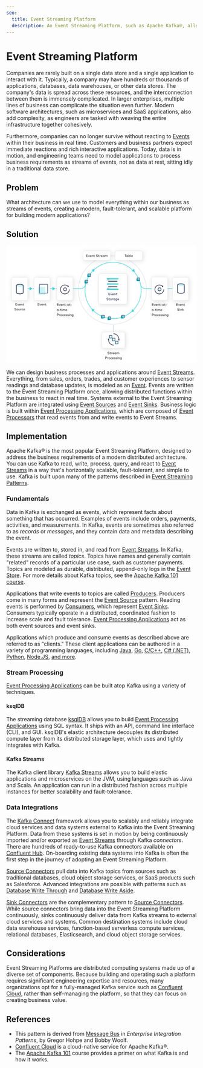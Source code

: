 ```yaml
---
seo:
  title: Event Streaming Platform
  description: An Event Streaming Platform, such as Apache Kafka®, allows businesses to design processes and applications around Event Streams.
---
```


# Event Streaming Platform
Companies are rarely built on a single data store and a single application to interact with it. Typically, a company may have hundreds or thousands of applications, databases, data warehouses, or other data stores. The company's data is spread across these resources, and the interconnection between them is immensely complicated. In larger enterprises, multiple lines of business can complicate the situation even further. Modern software architectures, such as microservices and SaaS applications, also add complexity, as engineers are tasked with weaving the entire infrastructure together cohesively.

Furthermore, companies can no longer survive without reacting to [Events](../event/event.md) within their business in real time. Customers and business partners expect immediate reactions and rich interactive applications. Today, data is in motion, and engineering teams need to model applications to process business requirements as streams of events, not as data at rest, sitting idly in a traditional data store.

## Problem
What architecture can we use to model everything within our business as streams of events, creating a modern, fault-tolerant, and scalable platform for building modern applications?

## Solution
![event streaming platform](../img/event-streaming-platform.svg)

We can design business processes and applications around [Event Streams](../event-stream/event-stream.md). Everything, from sales, orders, trades, and customer experiences to sensor readings and database updates, is modeled as an [Event](../event/event.md). Events are written to the Event Streaming Platform once, allowing distributed functions within the business to react in real time. Systems external to the Event Streaming Platform are integrated using [Event Sources](../event-source/event-source.md) and [Event Sinks](../event-sink/event-sink.md). Business logic is built within [Event Processing Applications](../event-processing/event-processing-application.md), which are composed of [Event Processors](../event-processing/event-processor.md) that read events from and write events to Event Streams.

## Implementation

Apache Kafka® is the most popular Event Streaming Platform, designed to address the business requirements of a modern distributed architecture. You can use Kafka to read, write, process, query, and react to [Event Streams](../event-stream/event-stream.md) in a way that's horizontally scalable, fault-tolerant, and simple to use. Kafka is built upon many of the patterns described in [Event Streaming Patterns](../index.md).

### Fundamentals
Data in Kafka is exchanged as events, which represent facts about something that has occurred. Examples of events include orders, payments, activities, and measurements. In Kafka, events are sometimes also referred to as _records_ or _messages_, and they contain data and metadata describing the event.

Events are written to, stored in, and read from [Event Streams](../event-stream/event-stream.md). In Kafka, these streams are called _topics_. Topics have names and generally contain "related" records of a particular use case, such as customer payments. Topics are modeled as durable, distributed, append-only logs in the [Event Store](../event-storage/event-store.md). For more details about Kafka topics, see the [Apache Kafka 101 course](/learn-kafka/apache-kafka/events/).

Applications that write events to topics are called [Producers](https://docs.confluent.io/platform/current/clients/producer.html). Producers come in many forms and represent the [Event Source](../event-source/event-source.md) pattern. Reading events is performed by [Consumers](https://docs.confluent.io/platform/current/clients/consumer.html), which represent [Event Sinks](../event-sink/event-sink.md). Consumers typically operate in a distributed, coordinated fashion to increase scale and fault tolerance. [Event Processing Applications](../event-processing/event-processing-application.md) act as both event sources and event sinks. 

Applications which produce and consume events as described above are referred to as "clients." These client applications can be authored in a variety of programming languages, including [Java](/get-started/java), [Go](/get-started/go), [C/C++](/get-started/c), [C# (.NET)](/get-started/dotnet), [Python](/get-started/python), [Node.JS](/get-started/nodejs), [and more](/kafka-languages-and-tools).

### Stream Processing
[Event Processing Applications](../event-processing/event-processing-application.md) can be built atop Kafka using a variety of techniques. 

#### ksqlDB
The streaming database [ksqlDB](https://ksqldb.io) allows you to build [Event Processing Applications](../event-processing/event-processing-application.md) using SQL syntax. It ships with an API, command line interface (CLI), and GUI. ksqlDB's elastic architecture decouples its distributed compute layer from its distributed storage layer, which uses and tightly integrates with Kafka.

#### Kafka Streams
The Kafka client library [Kafka Streams](https://docs.confluent.io/platform/current/streams/index.html) allows you to build elastic applications and microservices on the JVM, using languages such as Java and Scala. An application can run in a distributed fashion across multiple instances for better scalability and fault-tolerance.

### Data Integrations 

The [Kafka Connect](https://docs.confluent.io/platform/current/connect/index.html) framework allows you to scalably and reliably integrate cloud services and data systems external to Kafka into the Event Streaming Platform. Data from these systems is set in motion by being continuously imported and/or exported as [Event Streams](../event-stream/event-stream.md) through Kafka _connectors_. There are hundreds of ready-to-use Kafka connectors available on [Confluent Hub](https://www.confluent.io/hub/). On-boarding existing data systems into Kafka is often the first step in the journey of adopting an Event Streaming Platform. 

[Source Connectors](../event-source/event-source-connector.md) pull data into Kafka topics from sources such as traditional databases, cloud object storage services, or SaaS products such as Salesforce. Advanced integrations are possible with patterns such as [Database Write Through](../event-source/database-write-through.md) and [Database Write Aside](../event-source/database-write-aside.md).

[Sink Connectors](../event-sink/event-sink-connector.md) are the complementary pattern to [Source Connectors](../event-source/event-source.md). While source connectors bring data into the Event Streaming Platform continuously, sinks continuously deliver data from Kafka streams to external cloud services and systems. Common destination systems include cloud data warehouse services, function-based serverless compute services, relational databases, Elasticsearch, and cloud object storage services.

## Considerations 
Event Streaming Platforms are distributed computing systems made up of a diverse set of components. Because building and operating such a platform requires significant engineering expertise and resources, many organizations opt for a fully-managed Kafka service such as [Confluent Cloud](https://www.confluent.io/confluent-cloud/), rather than self-managing the platform, so that they can focus on creating business value.

## References
* This pattern is derived from [Message Bus](https://www.enterpriseintegrationpatterns.com/patterns/messaging/MessageBus.html) in _Enterprise Integration Patterns_, by Gregor Hohpe and Bobby Woolf.
* [Confluent Cloud](https://www.confluent.io/confluent-cloud/) is a cloud-native service for Apache Kafka®.
* The [Apache Kafka 101](/learn-kafka/apache-kafka/) course provides a primer on what Kafka is and how it works.
